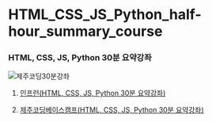 # HTML_CSS_JS_Python_half-hour_summary_course
<h3>HTML, CSS, JS, Python 30분 요약강좌</h3>

![제주코딩30분강좌](https://user-images.githubusercontent.com/59460979/90352866-909e8e00-e07f-11ea-98d1-856a6e101336.png)
<ol>
  <li>
    
  [인프런(HTML, CSS, JS, Python 30분 요약강좌)][Inflearn]
  </li>
  <li>
  
  [제주코딩베이스캠프(HTML, CSS, JS, Python 30분 요약강좌)][youtube]
  </li>
  
  [Inflearn]: https://inf.run/uhVT
  [youtube]: https://www.youtube.com/playlist?list=PLkfUwwo13dlWD8gr-wpuL-uzaRaD072RB
</ol>
